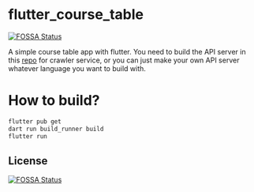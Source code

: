 # flutter_course_table
[![FOSSA Status](https://app.fossa.com/api/projects/git%2Bgithub.com%2Fgaogao-qwq%2Fflutter_course_table.svg?type=shield)](https://app.fossa.com/projects/git%2Bgithub.com%2Fgaogao-qwq%2Fflutter_course_table?ref=badge_shield)


A simple course table app with flutter.
You need to build the API server in this [repo](https://github.com/gaogao-qwq/go_course_table_crawler_server)
for crawler service, or you can just make your own API server whatever language you want to build with.

# How to build?

```bash
flutter pub get
dart run build_runner build
flutter run
```


## License
[![FOSSA Status](https://app.fossa.com/api/projects/git%2Bgithub.com%2Fgaogao-qwq%2Fflutter_course_table.svg?type=large)](https://app.fossa.com/projects/git%2Bgithub.com%2Fgaogao-qwq%2Fflutter_course_table?ref=badge_large)